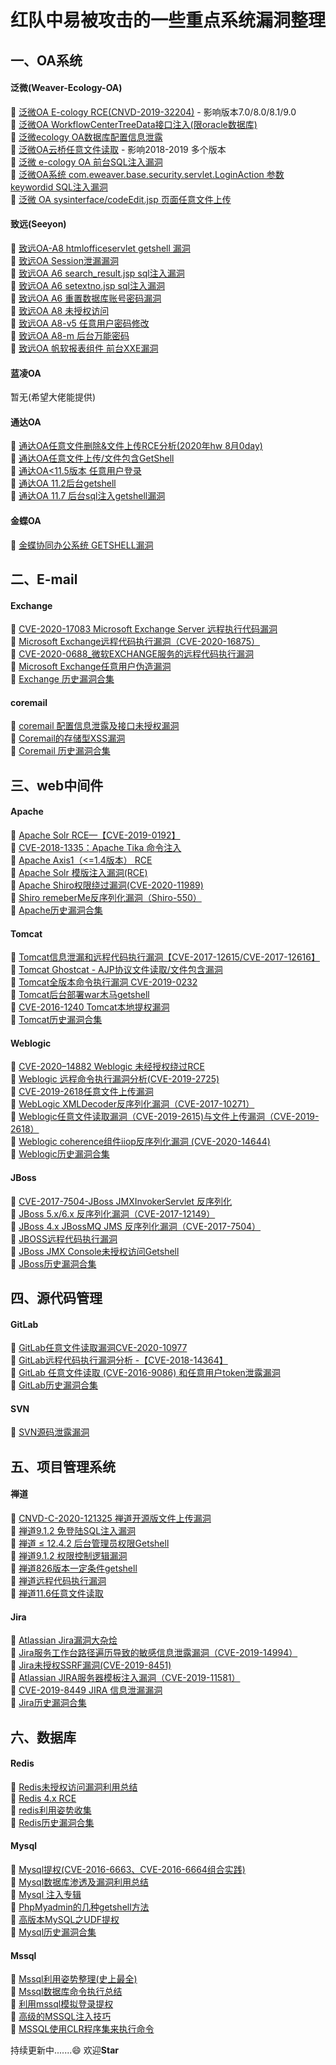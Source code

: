 # 红队中易被攻击的一些重点系统漏洞整理

## 一、OA系统

#### 泛微(Weaver-Ecology-OA)

🔸 [泛微OA E-cology RCE(CNVD-2019-32204)](https://xz.aliyun.com/t/6560) - 影响版本7.0/8.0/8.1/9.0<br>
🔸 [泛微OA WorkflowCenterTreeData接口注入(限oracle数据库)](https://zhuanlan.zhihu.com/p/86082614)<br>
🔸 [泛微ecology OA数据库配置信息泄露](https://www.cnblogs.com/whoami101/p/13361254.html)<br>
🔸 [泛微OA云桥任意文件读取](https://www.cnblogs.com/yuzly/p/13677238.html) - 影响2018-2019 多个版本<br>
🔸 [泛微 e-cology OA 前台SQL注入漏洞](https://www.cnblogs.com/ffx1/p/12653555.html)<br>
🔸 [泛微OA系统 com.eweaver.base.security.servlet.LoginAction 参数keywordid SQL注入漏洞](https://www.seebug.org/vuldb/ssvid-91089)<br>
🔸 [泛微 OA sysinterface/codeEdit.jsp 页面任意文件上传](https://www.seebug.org/vuldb/ssvid-90524)<br>

#### 致远(Seeyon)

🔸 [致远OA-A8 htmlofficeservlet getshell 漏洞](https://www.cnblogs.com/nul1/p/12803555.html)<br>
🔸 [致远OA Session泄漏漏洞](https://www.zhihuifly.com/t/topic/3345)<br>
🔸 [致远OA A6 search_result.jsp sql注入漏洞](https://www.cnblogs.com/AtesetEnginner/p/12106741.html)<br>
🔸 [致远OA A6 setextno.jsp sql注入漏洞](https://www.cnblogs.com/AtesetEnginner/p/12106741.html)<br>
🔸 [致远OA A6 重置数据库账号密码漏洞](https://www.cnblogs.com/AtesetEnginner/p/12106741.html)<br>
🔸 [致远OA A8 未授权访问](https://www.cnblogs.com/AtesetEnginner/p/12106741.html)<br>
🔸 [致远OA A8-v5 任意用户密码修改](http://wy.zone.ci/bug_detail.php?wybug_id=wooyun-2015-0104942)<br>
🔸 [致远OA A8-m 后台万能密码](https://www.cnblogs.com/AtesetEnginner/p/12106741.html)<br>
🔸 [致远OA 帆软报表组件 前台XXE漏洞](https://landgrey.me/blog/8/)<br>

#### 蓝凌OA

暂无(希望大佬能提供)

#### 通达OA

🔸 [通达OA任意文件删除&文件上传RCE分析(2020年hw 8月0day)](https://xz.aliyun.com/t/8430)<br>
🔸 [通达OA任意文件上传/文件包含GetShell](https://xz.aliyun.com/t/7437)<br>
🔸 [通达OA<11.5版本 任意用户登录](http://www.adminxe.com/1095.html)<br>
🔸 [通达OA 11.2后台getshell](https://www.cnblogs.com/yuzly/p/13606314.html)<br>
🔸 [通达OA 11.7 后台sql注入getshell漏洞](https://www.cnblogs.com/yuzly/p/13690737.html)<br>

#### 金蝶OA

🔸 [金蝶协同办公系统 GETSHELL漏洞](https://www.seebug.org/vuldb/ssvid-93826)<br>

## 二、E-mail

#### Exchange

🔸 [CVE-2020-17083 Microsoft Exchange Server 远程执行代码漏洞](https://srcincite.io/advisories/src-2020-0025/)<br>
🔸 [Microsoft Exchange远程代码执行漏洞（CVE-2020-16875）](https://github.com/rapid7/metasploit-framework/pull/14126)<br>
🔸 [CVE-2020-0688_微软EXCHANGE服务的远程代码执行漏洞](https://xz.aliyun.com/t/7321)<br>
🔸 [Microsoft Exchange任意用户伪造漏洞](https://xz.aliyun.com/t/3670)<br>
🔸 [Exchange 历史漏洞合集](https://sploitus.com/?query=Exchange#exploits)<br>

#### coremail

🔸 [coremail 配置信息泄露及接口未授权漏洞](https://www.lsablog.com/networksec/penetration/coremail-info-leakage-and-webservice-unauthorization-reproduce/)<br>
🔸 [Coremail的存储型XSS漏洞](https://www.seebug.org/vuldb/ssvid-94754)<br>
🔸 [Coremail 历史漏洞合集](https://sploitus.com/?query=Coremail#exploits)<br>

## 三、web中间件

#### Apache

🔸 [Apache Solr RCE—【CVE-2019-0192】](https://xz.aliyun.com/t/4422)<br>
🔸 [CVE-2018-1335：Apache Tika 命令注入](https://xz.aliyun.com/t/4452)<br>
🔸 [Apache Axis1（<=1.4版本） RCE](https://xz.aliyun.com/t/5513)<br>
🔸 [Apache Solr 模版注入漏洞(RCE)](https://xz.aliyun.com/t/6700)<br>
🔸 [Apache Shiro权限绕过漏洞(CVE-2020-11989)](https://xz.aliyun.com/t/7964)<br>
🔸 [Shiro remeberMe反序列化漏洞（Shiro-550）](https://www.cnblogs.com/sup3rman/p/13322898.html)<br>
🔸 [Apache历史漏洞合集](https://sploitus.com/?query=Apache#exploits)<br>

#### Tomcat

🔸 [Tomcat信息泄漏和远程代码执行漏洞【CVE-2017-12615/CVE-2017-12616】](https://xz.aliyun.com/t/54)<br>
🔸 [Tomcat Ghostcat - AJP协议文件读取/文件包含漏洞](https://xz.aliyun.com/t/7683)<br>
🔸 [Tomcat全版本命令执行漏洞 CVE-2019-0232](https://github.com/pyn3rd/CVE-2019-0232)<br>
🔸 [Tomcat后台部署war木马getshell](https://blog.csdn.net/weixin_43071873/article/details/109532160)<br>
🔸 [CVE-2016-1240 Tomcat本地提权漏洞](https://blog.csdn.net/jlvsjp/article/details/52776377)<br>
🔸 [Tomcat历史漏洞合集](https://sploitus.com/?query=tomcat#exploits)<br>

#### Weblogic

🔸 [CVE-2020–14882 Weblogic 未经授权绕过RCE](https://www.cnblogs.com/Savior-cc/p/13916900.html)<br>
🔸 [Weblogic 远程命令执行漏洞分析(CVE-2019-2725)](https://xz.aliyun.com/t/5024)<br>
🔸 [CVE-2019-2618任意文件上传漏洞](https://www.cnblogs.com/lijingrong/p/13049569.html)<br>
🔸 [WebLogic XMLDecoder反序列化漏洞（CVE-2017-10271）](https://www.cnblogs.com/xiaozi/p/8205107.html)<br>
🔸 [Weblogic任意文件读取漏洞（CVE-2019-2615)与文件上传漏洞（CVE-2019-2618）](https://xz.aliyun.com/t/5078)<br>
🔸 [Weblogic coherence组件iiop反序列化漏洞 (CVE-2020-14644)](https://xz.aliyun.com/t/8155)<br>
🔸 [Weblogic历史漏洞合集](https://sploitus.com/?query=weblogic#exploits)<br>

#### JBoss

🔸 [CVE-2017-7504-JBoss JMXInvokerServlet 反序列化](https://www.cnblogs.com/null1433/p/12704908.html)<br>
🔸 [JBoss 5.x/6.x 反序列化漏洞（CVE-2017-12149）](https://www.cnblogs.com/kuaile1314/p/12060366.html)<br>
🔸 [JBoss 4.x JBossMQ JMS 反序列化漏洞（CVE-2017-7504）](https://www.cnblogs.com/iamver/p/11282928.html)<br>
🔸 [JBOSS远程代码执行漏洞](https://www.cnblogs.com/Safe3/archive/2010/01/08/1642371.html)<br>
🔸 [JBoss JMX Console未授权访问Getshell](https://www.cnblogs.com/rnss/p/13377321.html)<br>
🔸 [JBoss历史漏洞合集](https://sploitus.com/?query=JBoss#exploits)<br>

## 四、源代码管理

#### GitLab

🔸 [GitLab任意文件读取漏洞CVE-2020-10977](https://github.com/thewhiteh4t/cve-2020-10977)<br>
🔸 [GitLab远程代码执行漏洞分析 -【CVE-2018-14364】](https://xz.aliyun.com/t/2661)<br>
🔸 [GitLab 任意文件读取 (CVE-2016-9086) 和任意用户token泄露漏洞](https://xz.aliyun.com/t/393)<br>
🔸 [GitLab历史漏洞合集](https://sploitus.com/?query=Gitlab#exploits)<br>

#### SVN

🔸 [SVN源码泄露漏洞](https://blog.csdn.net/qq_36869808/article/details/88846945)<br>

## 五、项目管理系统

#### 禅道

🔸 [CNVD-C-2020-121325 禅道开源版文件上传漏洞](https://blog.csdn.net/qq_36197704/article/details/109385695)<br>
🔸 [禅道9.1.2 免登陆SQL注入漏洞](https://xz.aliyun.com/t/171/)<br>
🔸 [禅道 ≤ 12.4.2 后台管理员权限Getshell](https://www.cnblogs.com/ly584521/p/13962816.html)<br>
🔸 [禅道9.1.2 权限控制逻辑漏洞](https://xz.aliyun.com/t/186)<br>
🔸 [禅道826版本一定条件getshell](https://xz.aliyun.com/t/188)<br>
🔸 [禅道远程代码执行漏洞](https://anquan.baidu.com/article/996)<br>
🔸 [禅道11.6任意文件读取](https://wiki.bylibrary.cn/01-CMS%E6%BC%8F%E6%B4%9E/%E7%A6%85%E9%81%93/%E7%A6%85%E9%81%9311.6%E4%BB%BB%E6%84%8F%E6%96%87%E4%BB%B6%E8%AF%BB%E5%8F%96/)<br>

#### Jira

🔸 [Atlassian Jira漏洞大杂烩](https://caiqiqi.github.io/2019/11/03/Atlassian-Jira%E6%BC%8F%E6%B4%9E%E5%A4%A7%E6%9D%82%E7%83%A9/)<br>
🔸 [Jira服务工作台路径遍历导致的敏感信息泄露漏洞（CVE-2019-14994）](https://cloud.tencent.com/developer/article/1529135)<br>
🔸 [Jira未授权SSRF漏洞(CVE-2019-8451)](https://www.cnblogs.com/backlion/p/11608371.html)<br>
🔸 [Atlassian JIRA服务器模板注入漏洞（CVE-2019-11581）](https://www.cnblogs.com/backlion/p/11608439.html)<br>
🔸 [CVE-2019-8449 JIRA 信息泄漏漏洞](https://xz.aliyun.com/t/7219)<br>
🔸 [Jira历史漏洞合集](https://sploitus.com/?query=Jira#exploits)<br>

## 六、数据库

#### Redis

🔸 [Redis未授权访问漏洞利用总结](https://xz.aliyun.com/t/256)<br>
🔸 [Redis 4.x RCE](https://xz.aliyun.com/t/5616)<br>
🔸 [redis利用姿势收集](https://www.webshell.cc/5154.html)<br>
🔸 [Redis历史漏洞合集](https://sploitus.com/?query=redis#exploits)<br>

#### Mysql

🔸 [Mysql提权(CVE-2016-6663、CVE-2016-6664组合实践)](https://xz.aliyun.com/t/1122)<br>
🔸 [Mysql数据库渗透及漏洞利用总结](https://xz.aliyun.com/t/1)<br>
🔸 [Mysql 注入专辑](https://www.lshack.cn/596/)<br>
🔸 [PhpMyadmin的几种getshell方法](https://www.cnblogs.com/muxueblog/p/13043768.html)<br>
🔸 [高版本MySQL之UDF提权](https://xz.aliyun.com/t/2199)<br>
🔸 [Mysql历史漏洞合集](https://sploitus.com/?query=mysql#exploits)<br>

#### Mssql

🔸 [Mssql利用姿势整理(史上最全)](https://forum.ywhack.com/thread-114737-1-1.html)<br>
🔸 [Mssql数据库命令执行总结](https://xz.aliyun.com/t/7534)<br>
🔸 [利用mssql模拟登录提权](https://xz.aliyun.com/t/8195)<br>
🔸 [高级的MSSQL注入技巧](https://xz.aliyun.com/t/8513)<br>
🔸 [MSSQL使用CLR程序集来执行命令](https://xz.aliyun.com/t/6682)<br>

持续更新中.......😄 欢迎**Star**
